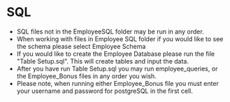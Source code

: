 # SQL
- SQL files not in the EmployeeSQL folder may be run in any order.
- When working with files in Employee SQL folder if you would like to see the schema please select Employee Schema
- If you would like to create the Employee Database please run the  file "Table Setup.sql". This will create tables and input the data.
- After you have run Table Setup.sql you may run employee_queries, or the Employee_Bonus files in any order you wish.
- Please note, when running either Employee_Bonus file you must enter your username and password for postgreSQL in the first cell.